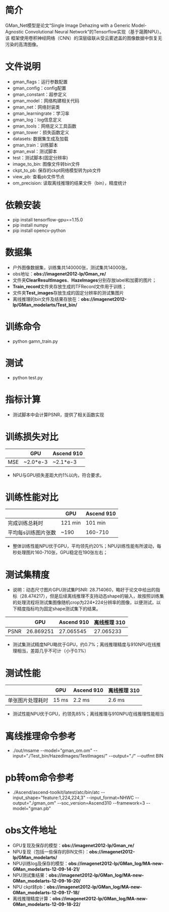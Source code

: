 # 简介
GMan_Net模型是论文“Single Image Dehazing with a Generic
Model-Agnostic Convolutional Neural Network”的Tensorflow实现（基于晟腾NPU）。该
框架使用卷积神经网络（CNN）的深层级联从受云雾遮盖的图像数据中恢复无污染的高清图像。
# 文件说明
* gman_flags：运行参数配置
* gman_config：config配置
* gman_constant：超参定义
* gman_model：网络构建相关代码
* gman_net：网络封装类
* gman_learningrate：学习率
* gman_log：log信息定义
* gman_tools：网络定义工具函数
* gman_tower：损失函数定义
* datasets: 数据集生成及加载
* gman_train：训练脚本
* gman_eval：测试脚本
* test：测试脚本(固定分辨率)
* image_to_bin: 图像文件转bin文件
* ckpt_to_pb: 保存的ckpt网络模型转为pb文件
* view_pb: 查看pb文件节点
* om_precision: 读取离线推理的结果文件（bin），精度统计
# 依赖安装
* pip install tensorflow-gpu==1.15.0
* pip install numpy
* pip install opencv-python
# 数据集
* 户外图像数据集，训练集共140000张，测试集共14000张。
* obs地址：**obs://imagenet2012-lp/Gman_re/**
* 文件夹**ClearResultImages**、**HazeImages**分别存放label和加雾的图片；
* **Train_record**文件夹存放生成的TFRecord文件用于训练；
* 文件夹**Test_images**存放生成的固定分辨率的测试集图片
* 离线推理的bin文件及结果存放在：**obs://imagenet2012-lp/GMan_modelarts/Test_bin/**
# 训练命令
* python gamn_train.py
# 测试
* python test.py
# 指标计算
* 测试脚本中会计算PSNR，提供了相关函数实现
# 训练损失对比
|                 | GPU      | Ascend 910 |
|----------------------|----------|------------|
| MSE  | ~2.0*e-3 | ~2.1*e-3   |
* NPU与GPU损失差距大约1%以内，符合要求。

# 训练性能对比
|              | GPU  | Ascend 910 |
|--------------|--------|--------|
| 完成训练总耗时      | 121 min | 101 min |
| 平均每s训练图片张数   | ~190  | 160-710 |
* 整体训练性能NPU优于GPU，平均领先约20%；NPU训练性能有所波动，每秒处理图片160-710张，GPU稳定在190张左右；
# 测试集精度
* 说明：动态尺寸图片GPU测试集PSNR:  28.714060，略好于论文中给出的指标（28.474217），但是后续离线推理不支持动态shape的输入，故按照训练集的处理流程将测试集图像随机crop为224*224分辨率的图像，以便测试，以下精度指标均为固定shape测试集下的结果。

|                 | GPU  | Ascend 910 |离线推理 310 |
|----------------------|--------|--------|------ |
| PSNR  | 26.869251 |  27.065545 |27.065233 |
* 测试集测试精度NPU略优于GPU，约0.7%；离线推理精度与910NPU在线推理相当，差距几乎不可计（小于0.1%）
# 测试性能
|                 | GPU  | Ascend 910 |离线推理 310 |
|----------------------|--------|--------|------ |
| 单张图片处理耗时 | 15 ms |  2.2 ms |2.6 ms |
* 测试性能NPU优于GPU，约领先85%；离线推理与910NPU在线推理性能相当
# 离线推理命令参考
* ./out/msame --model="gman_om.om" --input="./Test_bin/HazedImages/TestImages/" --output="./" --outfmt BIN
# pb转om命令参考
* ./Ascend/ascend-toolkit/latest/atc/bin/atc --input_shape="feature:1,224,224,3" --input_format=NHWC --output="./gman_om" --soc_version=Ascend310 --framework=3 --model="gman.pb"
# obs文件地址
* GPU复现及保存的模型：**obs://imagenet2012-lp/Gman_re/**
* NPU复现（包括一些保存的BIN文件）：**obs://imagenet2012-lp/GMan_modelarts/**
* NPU训练log及保存的模型：**obs://imagenet2012-lp/GMan_log/MA-new-GMan_modelarts-12-09-14-21/**
* NPU测试集结果：**obs://imagenet2012-lp/GMan_log/MA-new-GMan_modelarts-12-09-16-20/**
* NPU ckpt转pb：**obs://imagenet2012-lp/GMan_log/MA-new-GMan_modelarts-12-09-17-18/**
* 离线推理精度计算：**obs://imagenet2012-lp/GMan_log/MA-new-GMan_modelarts-12-09-18-22/**
